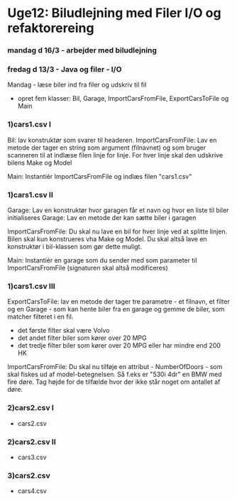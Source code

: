 # Uge12: Biludlejning med Filer I/O og refaktorereing
### mandag d 16/3 - arbejder med biludlejning

### fredag d 13/3 - Java og filer - I/O

Mandag - læse biler ind fra filer og udskriv til fil
- opret fem klasser: Bil, Garage, ImportCarsFromFile, ExportCarsToFile og Main

### 1)cars1.csv I
Bil: lav konstruktør som svarer til headeren. 
ImportCarsFromFile: Lav en metode der tager en string som argument (filnavnet) og som bruger scanneren til at indlæse filen linje for linje. For hver linje skal den udskrive bilens Make og Model

Main: Instantiér ImportCarsFromFile og indlæs filen "cars1.csv"

### 1)cars1.csv II

Garage: Lav en konstruktør hvor garagen får et navn og hvor en liste til biler initialiseres
Garage: Lav en metode der kan sætte biler i garagen

ImportCarsFromFile: Du skal nu lave en bil for hver linje ved at splitte linjen. Bilen skal kun konstrueres vha Make og Model. Du skal altså lave en konstruktør i bil-klassen som gør dette muligt.

Main: Instantiér en garage som du sender med som parameter til ImportCarsFromFile (signaturen skal altså modificeres)

### 1)cars1.csv III

ExportCarsToFile: lav en metode der tager tre parametre - et filnavn, et filter og en Garage - som kan hente biler fra en garage og gemme de biler, som matcher filteret i en fil.
- det første filter skal være Volvo
- det andet filter biler som kører over 20 MPG
- det tredje filter biler som kører over 20 MPG eller har mindre end 200 HK

ImportCarsFromFile: Du skal nu tilføje en attribut - NumberOfDoors - som skal fiskes ud af model-betegnelsen. Så f.eks er "530i 4dr" en BMW med fire døre. Tag højde for de tilfælde hvor der ikke står noget om antallet af døre.


### 2)cars2.csv I
- cars2.csv

### 2)cars2.csv II

- cars3.csv
### 3)cars2.csv 
- cars4.csv

